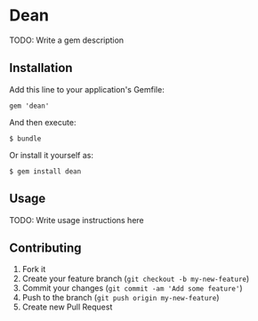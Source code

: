 # Dean

TODO: Write a gem description

## Installation

Add this line to your application's Gemfile:

    gem 'dean'

And then execute:

    $ bundle

Or install it yourself as:

    $ gem install dean

## Usage

TODO: Write usage instructions here

## Contributing

1. Fork it
2. Create your feature branch (`git checkout -b my-new-feature`)
3. Commit your changes (`git commit -am 'Add some feature'`)
4. Push to the branch (`git push origin my-new-feature`)
5. Create new Pull Request
